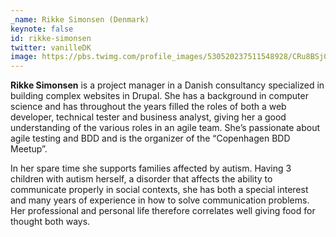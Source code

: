 ```yaml
---
_name: Rikke Simonsen (Denmark)
keynote: false
id: rikke-simonsen
twitter: vanilleDK
image: https://pbs.twimg.com/profile_images/530520237511548928/CRu8BSj0_400x400.jpeg
---
```

**Rikke Simonsen** is a project manager in a Danish consultancy specialized in building complex websites in Drupal. She has a background in
computer science and has throughout the years filled the roles of both a web developer, technical tester and business analyst, giving her
a good understanding of the various roles in an agile team. She’s passionate about agile testing and BDD and is the organizer of the “Copenhagen BDD Meetup”.

In her spare time she supports families affected by autism. Having 3 children with autism herself, a disorder that affects the ability to communicate
properly in social contexts, she has both a special interest and many years of experience in how to solve communication problems. Her professional
and personal life therefore correlates well giving food for thought both ways.
